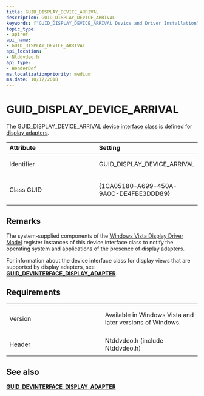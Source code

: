 ```yaml
---
title: GUID_DISPLAY_DEVICE_ARRIVAL
description: GUID_DISPLAY_DEVICE_ARRIVAL
keywords: ["GUID_DISPLAY_DEVICE_ARRIVAL Device and Driver Installation"]
topic_type:
- apiref
api_name:
- GUID_DISPLAY_DEVICE_ARRIVAL
api_location:
- Ntddvdeo.h
api_type:
- HeaderDef
ms.localizationpriority: medium
ms.date: 10/17/2018
---
```


# GUID_DISPLAY_DEVICE_ARRIVAL


The GUID_DISPLAY_DEVICE_ARRIVAL [device interface class](./overview-of-device-interface-classes.md) is defined for [display adapters](../display/index.md).

<table>
<colgroup>
<col width="50%" />
<col width="50%" />
</colgroup>
<thead>
<tr class="header">
<th align="left">Attribute</th>
<th align="left">Setting</th>
</tr>
</thead>
<tbody>
<tr class="odd">
<td align="left"><p>Identifier</p></td>
<td align="left"><p>GUID_DISPLAY_DEVICE_ARRIVAL</p></td>
</tr>
<tr class="even">
<td align="left"><p>Class GUID</p></td>
<td align="left"><p>{1CA05180-A699-450A-9A0C-DE4FBE3DDD89}</p></td>
</tr>
</tbody>
</table>

 

Remarks
-------

The system-supplied components of the [Windows Vista Display Driver Model](../display/windows-vista-display-driver-model-design-guide.md) register instances of this device interface class to notify the operating system and applications of the presence of display adapters.

For information about the device interface class for display views that are supported by display adapters, see [**GUID_DEVINTERFACE_DISPLAY_ADAPTER**](guid-devinterface-display-adapter.md).

Requirements
------------

<table>
<colgroup>
<col width="50%" />
<col width="50%" />
</colgroup>
<tbody>
<tr class="odd">
<td align="left"><p>Version</p></td>
<td align="left"><p>Available in Windows Vista and later versions of Windows.</p></td>
</tr>
<tr class="even">
<td align="left"><p>Header</p></td>
<td align="left">Ntddvdeo.h (include Ntddvdeo.h)</td>
</tr>
</tbody>
</table>

## See also


[**GUID_DEVINTERFACE_DISPLAY_ADAPTER**](guid-devinterface-display-adapter.md)

 

